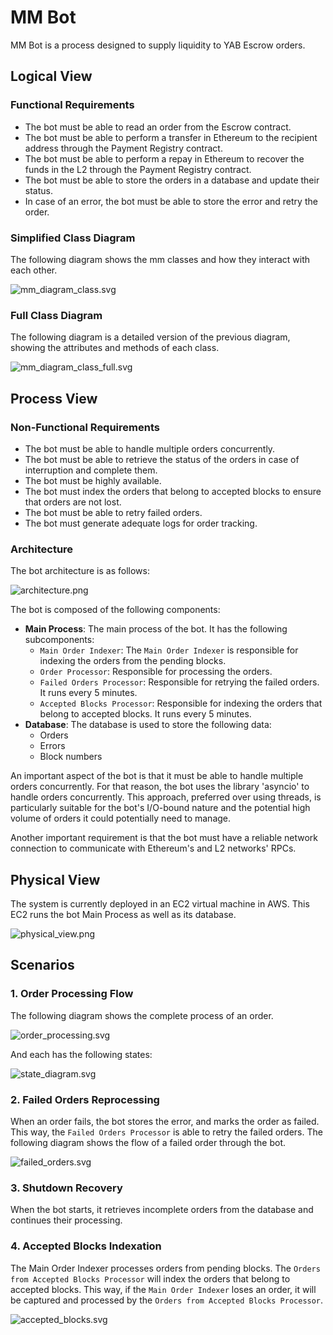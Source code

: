 # MM Bot
MM Bot is a process designed to supply liquidity to YAB Escrow orders.

## Logical View
### Functional Requirements
- The bot must be able to read an order from the Escrow contract.
- The bot must be able to perform a transfer in Ethereum to the recipient address through the Payment
Registry contract.
- The bot must be able to perform a repay in Ethereum to recover the funds in the L2 through the
Payment Registry contract.
- The bot must be able to store the orders in a database and update their status.
- In case of an error, the bot must be able to store the error and retry the order.

### Simplified Class Diagram
The following diagram shows the mm classes and how they interact with each other.

![mm_diagram_class.svg](images%2Fmm_diagram_class.svg)

### Full Class Diagram
The following diagram is a detailed version of the previous diagram, 
showing the attributes and methods of each class.

![mm_diagram_class_full.svg](images%2Fmm_diagram_class_full.svg)

## Process View
### Non-Functional Requirements
- The bot must be able to handle multiple orders concurrently.
- The bot must be able to retrieve the status of the orders in case of interruption and complete them.
- The bot must be highly available.
- The bot must index the orders that belong to accepted blocks to ensure that orders are not lost.
- The bot must be able to retry failed orders.
- The bot must generate adequate logs for order tracking.

### Architecture
The bot architecture is as follows:

![architecture.png](images/architecture.png)

The bot is composed of the following components:
- **Main Process**: The main process of the bot. It has the following subcomponents:
    - `Main Order Indexer`: The `Main Order Indexer` is responsible for indexing the orders from 
    the pending blocks.
  - `Order Processor`: Responsible for processing the orders.
  - `Failed Orders Processor`: Responsible for retrying the failed orders.
  It runs every 5 minutes.
  - `Accepted Blocks Processor`: Responsible for indexing the orders that belong to accepted blocks. It runs every 5 minutes.
- **Database**: The database is used to store the following data:
  - Orders
  - Errors
  - Block numbers

An important aspect of the bot is that it must be able to handle multiple orders concurrently.
For that reason, the bot uses the library 'asyncio' to handle orders concurrently. This approach, 
preferred over using threads, is particularly suitable for the bot's I/O-bound nature and the potential 
high volume of orders it could potentially need to manage.

Another important requirement is that the bot must have a reliable network connection to communicate
with Ethereum's and L2 networks' RPCs.

## Physical View
The system is currently deployed in an EC2 virtual machine in AWS.
This EC2 runs the bot Main Process as well as its database. 

![physical_view.png](images/physical_view.png)

## Scenarios
### 1. Order Processing Flow
The following diagram shows the complete process of an order.

![order_processing.svg](images%2Forder_processing.svg)

And each has the following states:

![state_diagram.svg](images%2Fstate_diagram.svg)

### 2. Failed Orders Reprocessing
When an order fails, the bot stores the error, and marks the order as failed. This way, the `Failed
Orders Processor` is able to retry the failed orders. The following diagram shows the flow of a 
failed order through the bot.

![failed_orders.svg](images%2Ffailed_orders.svg)

### 3. Shutdown Recovery
When the bot starts, it retrieves incomplete orders from the database and continues their processing.

### 4. Accepted Blocks Indexation
The Main Order Indexer processes orders from pending blocks. The `Orders from
Accepted Blocks Processor` will index the orders that belong to accepted blocks. This way, if the `Main Order
Indexer` loses an order, it will be captured and processed by the `Orders from Accepted Blocks Processor`.

![accepted_blocks.svg](images%2Faccepted_blocks.svg)
